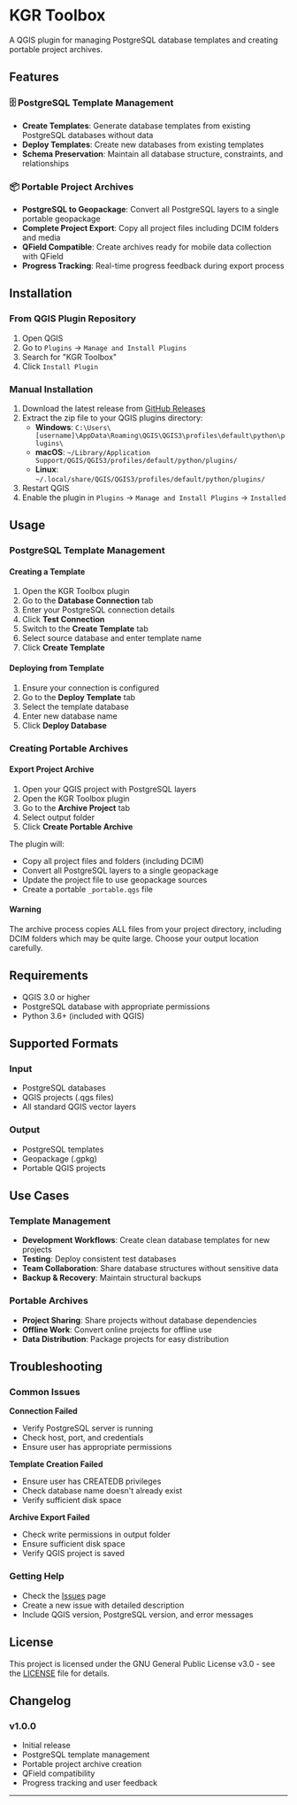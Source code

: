 # KGR Toolbox

A QGIS plugin for managing PostgreSQL database templates and creating portable project archives.

## Features

### 🗄️ PostgreSQL Template Management
- **Create Templates**: Generate database templates from existing PostgreSQL databases without data
- **Deploy Templates**: Create new databases from existing templates
- **Schema Preservation**: Maintain all database structure, constraints, and relationships

### 📦 Portable Project Archives
- **PostgreSQL to Geopackage**: Convert all PostgreSQL layers to a single portable geopackage
- **Complete Project Export**: Copy all project files including DCIM folders and media
- **QField Compatible**: Create archives ready for mobile data collection with QField
- **Progress Tracking**: Real-time progress feedback during export process

## Installation

### From QGIS Plugin Repository
1. Open QGIS
2. Go to `Plugins` → `Manage and Install Plugins`
3. Search for "KGR Toolbox"
4. Click `Install Plugin`

### Manual Installation
1. Download the latest release from [GitHub Releases](https://github.com/csgis/postgresql-template-manager/releases)
2. Extract the zip file to your QGIS plugins directory:
   - **Windows**: `C:\Users\[username]\AppData\Roaming\QGIS\QGIS3\profiles\default\python\plugins\`
   - **macOS**: `~/Library/Application Support/QGIS/QGIS3/profiles/default/python/plugins/`
   - **Linux**: `~/.local/share/QGIS/QGIS3/profiles/default/python/plugins/`
3. Restart QGIS
4. Enable the plugin in `Plugins` → `Manage and Install Plugins` → `Installed`

## Usage

### PostgreSQL Template Management

#### Creating a Template
1. Open the KGR Toolbox plugin
2. Go to the **Database Connection** tab
3. Enter your PostgreSQL connection details
4. Click **Test Connection**
5. Switch to the **Create Template** tab
6. Select source database and enter template name
7. Click **Create Template**

#### Deploying from Template
1. Ensure your connection is configured
2. Go to the **Deploy Template** tab
3. Select the template database
4. Enter new database name
5. Click **Deploy Database**

### Creating Portable Archives

#### Export Project Archive
1. Open your QGIS project with PostgreSQL layers
2. Open the KGR Toolbox plugin
3. Go to the **Archive Project** tab
4. Select output folder
5. Click **Create Portable Archive**

The plugin will:
- Copy all project files and folders (including DCIM)
- Convert all PostgreSQL layers to a single geopackage
- Update the project file to use geopackage sources
- Create a portable `_portable.qgs` file

#### Warning
The archive process copies ALL files from your project directory, including DCIM folders which may be quite large. Choose your output location carefully.

## Requirements

- QGIS 3.0 or higher
- PostgreSQL database with appropriate permissions
- Python 3.6+ (included with QGIS)

## Supported Formats

### Input
- PostgreSQL databases
- QGIS projects (.qgs files)
- All standard QGIS vector layers

### Output
- PostgreSQL templates
- Geopackage (.gpkg)
- Portable QGIS projects

## Use Cases

### Template Management
- **Development Workflows**: Create clean database templates for new projects
- **Testing**: Deploy consistent test databases
- **Team Collaboration**: Share database structures without sensitive data
- **Backup & Recovery**: Maintain structural backups

### Portable Archives
- **Project Sharing**: Share projects without database dependencies
- **Offline Work**: Convert online projects for offline use
- **Data Distribution**: Package projects for easy distribution


## Troubleshooting

### Common Issues

**Connection Failed**
- Verify PostgreSQL server is running
- Check host, port, and credentials
- Ensure user has appropriate permissions

**Template Creation Failed**
- Ensure user has CREATEDB privileges
- Check database name doesn't already exist
- Verify sufficient disk space

**Archive Export Failed**
- Check write permissions in output folder
- Ensure sufficient disk space
- Verify QGIS project is saved

### Getting Help
- Check the [Issues](https://github.com/csgis/kgr_toolbox/issues) page
- Create a new issue with detailed description
- Include QGIS version, PostgreSQL version, and error messages

## License

This project is licensed under the GNU General Public License v3.0 - see the [LICENSE](https://opensource.org/license/mit) file for details.


## Changelog

### v1.0.0
- Initial release
- PostgreSQL template management
- Portable project archive creation
- QField compatibility
- Progress tracking and user feedback

---
